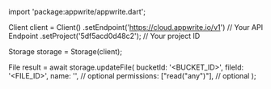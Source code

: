 import 'package:appwrite/appwrite.dart';

Client client = Client()
    .setEndpoint('https://cloud.appwrite.io/v1') // Your API Endpoint
    .setProject('5df5acd0d48c2'); // Your project ID

Storage storage = Storage(client);

File result = await storage.updateFile(
    bucketId: '<BUCKET_ID>',
    fileId: '<FILE_ID>',
    name: '<NAME>', // optional
    permissions: ["read("any")"], // optional
);

